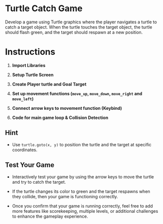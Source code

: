 # Turtle Catch Game

Develop a game using Turtle graphics where the player navigates a turtle to catch a target object. When the turtle touches the target object, the turtle should flash green, and the target should respawn at a new position.

# Instructions
1. **Import Libraries**

2. **Setup Turtle Screen**

3. **Create Player turtle and Goal Target**

4. **Set up movement functions (`move_up`, `move_down`, `move_right` and `move_left`)**

5. **Connect arrow keys to movement function (Keybind)**

6. **Code for main game loop & Collision Detection**

## Hint
- Use `turtle.goto(x, y)` to position the turtle and the target at specific coordinates.

## Test Your Game
- Interactively test your game by using the arrow keys to move the turtle and try to catch the target.

- If the turtle changes its color to green and the target respawns when they collide, then your game is functioning correctly.

- Once you confirm that your game is running correctly, feel free to add more features like scorekeeping, multiple levels, or additional challenges to enhance the gameplay experience.
